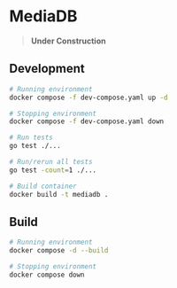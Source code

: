 # MediaDB

> **Under Construction**

## Development

```bash
# Running environment
docker compose -f dev-compose.yaml up -d

# Stopping environment
docker compose -f dev-compose.yaml down

# Run tests
go test ./...

# Run/rerun all tests
go test -count=1 ./...

# Build container
docker build -t mediadb .
```

## Build

```bash
# Running environment
docker compose -d --build

# Stopping environment
docker compose down
```

